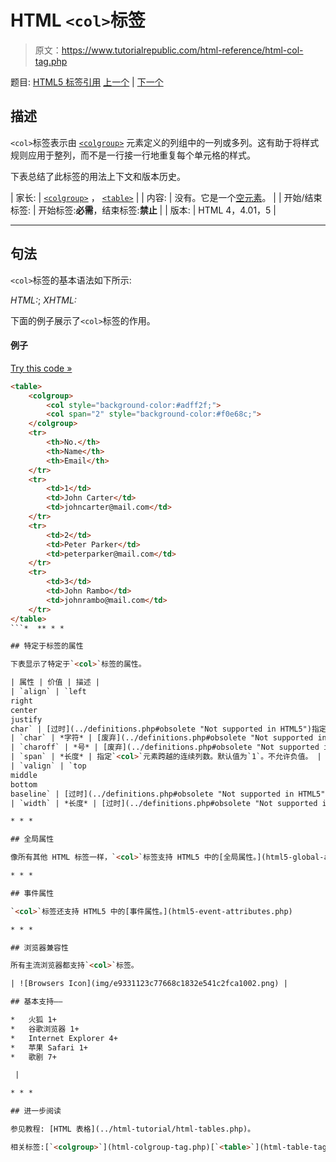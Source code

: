 # HTML `<col>`标签

> 原文：<https://www.tutorialrepublic.com/html-reference/html-col-tag.php>

题目: [HTML5 标签引用](html5-tags.php) [上一个](html-code-tag.php) | [下一个](html-colgroup-tag.php)

## 描述

`<col>`标签表示由 [`<colgroup>`](html-colgroup-tag.php) 元素定义的列组中的一列或多列。这有助于将样式规则应用于整列，而不是一行接一行地重复每个单元格的样式。

下表总结了此标签的用法上下文和版本历史。

| 家长: | [`<colgroup>`](html-colgroup-tag.php) ， [`<table>`](html-table-tag.php) |
| 内容: | 没有。它是一个[空元素](../html-tutorial/html-elements.php#empty-elements)。 |
| 开始/结束标签: | 开始标签:**必需**，结束标签:**禁止** |
| 版本: | HTML 4，4.01，5 |

* * *

## 句法

`<col>`标签的基本语法如下所示:

*HTML:*<col>; *XHTML:*<col />

下面的例子展示了`<col>`标签的作用。

#### 例子

[Try this code »](../codelab.php?topic=html&file=col-tag "Try this code using online Editor") 

```html
<table>
    <colgroup>
        <col style="background-color:#adff2f;">
        <col span="2" style="background-color:#f0e68c;">
    </colgroup>
    <tr>
        <th>No.</th>
        <th>Name</th>
        <th>Email</th>
    </tr>
    <tr>
        <td>1</td>
        <td>John Carter</td>
        <td>johncarter@mail.com</td>
    </tr>
    <tr>
        <td>2</td>
        <td>Peter Parker</td>
        <td>peterparker@mail.com</td>
    </tr>
    <tr>
        <td>3</td>
        <td>John Rambo</td>
        <td>johnrambo@mail.com</td>
    </tr>
</table>
```*  ** * *

## 特定于标签的属性

下表显示了特定于`<col>`标签的属性。

| 属性 | 价值 | 描述 |
| `align` | `left
right
center
justify
char` | [过时](../definitions.php#obsolete "Not supported in HTML5")指定相关列的每个单元格内内容的水平对齐方式。 |
| `char` | *字符* | [废弃](../definitions.php#obsolete "Not supported in HTML5")设置单元格内容应该对齐的字符。 |
| `charoff` | *号* | [废弃](../definitions.php#obsolete "Not supported in HTML5")定义单元格内容从 char 属性指定的对齐字符偏移的字符数。 |
| `span` | *长度* | 指定`<col>`元素跨越的连续列数。默认值为`1`。不允许负值。 |
| `valign` | `top
middle
bottom
baseline` | [过时](../definitions.php#obsolete "Not supported in HTML5")指定相关列的每个单元格内内容的垂直对齐方式。 |
| `width` | *长度* | [过时](../definitions.php#obsolete "Not supported in HTML5")指定当前列组中每一列的默认宽度。 |

* * *

## 全局属性

像所有其他 HTML 标签一样，`<col>`标签支持 HTML5 中的[全局属性。](html5-global-attributes.php)

* * *

## 事件属性

`<col>`标签还支持 HTML5 中的[事件属性。](html5-event-attributes.php)

* * *

## 浏览器兼容性

所有主流浏览器都支持`<col>`标签。

| ![Browsers Icon](img/e9331123c77668c1832e541c2fca1002.png) | 

## 基本支持——

*   火狐 1+
*   谷歌浏览器 1+
*   Internet Explorer 4+
*   苹果 Safari 1+
*   歌剧 7+

 |

* * *

## 进一步阅读

参见教程: [HTML 表格](../html-tutorial/html-tables.php)。

相关标签:[`<colgroup>`](html-colgroup-tag.php)[`<table>`](html-table-tag.php)。*